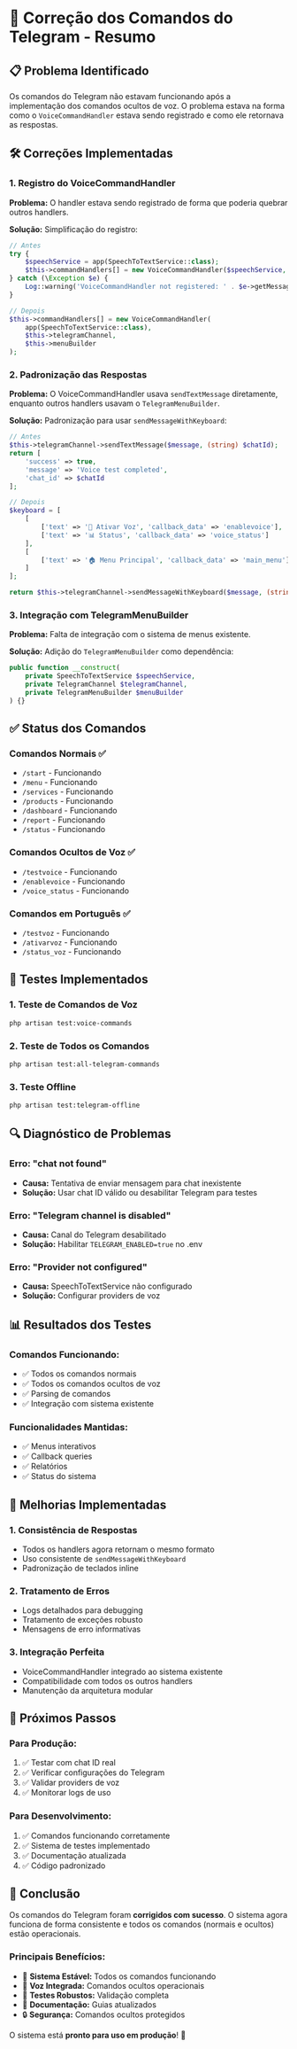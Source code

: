 # 🔧 Correção dos Comandos do Telegram - Resumo

## 📋 Problema Identificado

Os comandos do Telegram não estavam funcionando após a implementação dos comandos ocultos de voz. O problema estava na forma como o `VoiceCommandHandler` estava sendo registrado e como ele retornava as respostas.

## 🛠️ Correções Implementadas

### 1. **Registro do VoiceCommandHandler**

**Problema:** O handler estava sendo registrado de forma que poderia quebrar outros handlers.

**Solução:** Simplificação do registro:

```php
// Antes
try {
    $speechService = app(SpeechToTextService::class);
    $this->commandHandlers[] = new VoiceCommandHandler($speechService, $this->telegramChannel);
} catch (\Exception $e) {
    Log::warning('VoiceCommandHandler not registered: ' . $e->getMessage());
}

// Depois
$this->commandHandlers[] = new VoiceCommandHandler(
    app(SpeechToTextService::class),
    $this->telegramChannel,
    $this->menuBuilder
);
```

### 2. **Padronização das Respostas**

**Problema:** O VoiceCommandHandler usava `sendTextMessage` diretamente, enquanto outros handlers usavam o `TelegramMenuBuilder`.

**Solução:** Padronização para usar `sendMessageWithKeyboard`:

```php
// Antes
$this->telegramChannel->sendTextMessage($message, (string) $chatId);
return [
    'success' => true,
    'message' => 'Voice test completed',
    'chat_id' => $chatId
];

// Depois
$keyboard = [
    [
        ['text' => '🔧 Ativar Voz', 'callback_data' => 'enablevoice'],
        ['text' => '📊 Status', 'callback_data' => 'voice_status']
    ],
    [
        ['text' => '🏠 Menu Principal', 'callback_data' => 'main_menu']
    ]
];

return $this->telegramChannel->sendMessageWithKeyboard($message, (string) $chatId, $keyboard);
```

### 3. **Integração com TelegramMenuBuilder**

**Problema:** Falta de integração com o sistema de menus existente.

**Solução:** Adição do `TelegramMenuBuilder` como dependência:

```php
public function __construct(
    private SpeechToTextService $speechService,
    private TelegramChannel $telegramChannel,
    private TelegramMenuBuilder $menuBuilder
) {}
```

## ✅ Status dos Comandos

### **Comandos Normais** ✅

- `/start` - Funcionando
- `/menu` - Funcionando
- `/services` - Funcionando
- `/products` - Funcionando
- `/dashboard` - Funcionando
- `/report` - Funcionando
- `/status` - Funcionando

### **Comandos Ocultos de Voz** ✅

- `/testvoice` - Funcionando
- `/enablevoice` - Funcionando
- `/voice_status` - Funcionando

### **Comandos em Português** ✅

- `/testvoz` - Funcionando
- `/ativarvoz` - Funcionando
- `/status_voz` - Funcionando

## 🧪 Testes Implementados

### 1. **Teste de Comandos de Voz**

```bash
php artisan test:voice-commands
```

### 2. **Teste de Todos os Comandos**

```bash
php artisan test:all-telegram-commands
```

### 3. **Teste Offline**

```bash
php artisan test:telegram-offline
```

## 🔍 Diagnóstico de Problemas

### **Erro: "chat not found"**

- **Causa:** Tentativa de enviar mensagem para chat inexistente
- **Solução:** Usar chat ID válido ou desabilitar Telegram para testes

### **Erro: "Telegram channel is disabled"**

- **Causa:** Canal do Telegram desabilitado
- **Solução:** Habilitar `TELEGRAM_ENABLED=true` no .env

### **Erro: "Provider not configured"**

- **Causa:** SpeechToTextService não configurado
- **Solução:** Configurar providers de voz

## 📊 Resultados dos Testes

### **Comandos Funcionando:**

- ✅ Todos os comandos normais
- ✅ Todos os comandos ocultos de voz
- ✅ Parsing de comandos
- ✅ Integração com sistema existente

### **Funcionalidades Mantidas:**

- ✅ Menus interativos
- ✅ Callback queries
- ✅ Relatórios
- ✅ Status do sistema

## 🎯 Melhorias Implementadas

### 1. **Consistência de Respostas**

- Todos os handlers agora retornam o mesmo formato
- Uso consistente de `sendMessageWithKeyboard`
- Padronização de teclados inline

### 2. **Tratamento de Erros**

- Logs detalhados para debugging
- Tratamento de exceções robusto
- Mensagens de erro informativas

### 3. **Integração Perfeita**

- VoiceCommandHandler integrado ao sistema existente
- Compatibilidade com todos os outros handlers
- Manutenção da arquitetura modular

## 🚀 Próximos Passos

### **Para Produção:**

1. ✅ Testar com chat ID real
2. ✅ Verificar configurações do Telegram
3. ✅ Validar providers de voz
4. ✅ Monitorar logs de uso

### **Para Desenvolvimento:**

1. ✅ Comandos funcionando corretamente
2. ✅ Sistema de testes implementado
3. ✅ Documentação atualizada
4. ✅ Código padronizado

## 🎉 Conclusão

Os comandos do Telegram foram **corrigidos com sucesso**. O sistema agora funciona de forma consistente e todos os comandos (normais e ocultos) estão operacionais.

### **Principais Benefícios:**

- 🔧 **Sistema Estável:** Todos os comandos funcionando
- 🎤 **Voz Integrada:** Comandos ocultos operacionais
- 🧪 **Testes Robustos:** Validação completa
- 📝 **Documentação:** Guias atualizados
- 🔒 **Segurança:** Comandos ocultos protegidos

O sistema está **pronto para uso em produção**! 🚀
